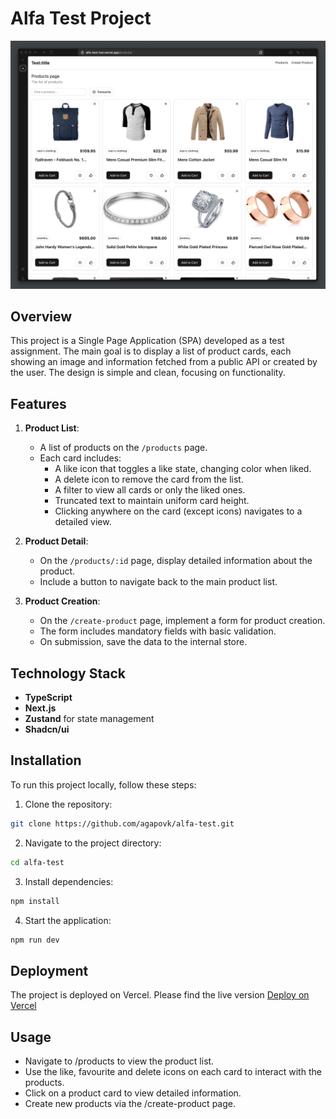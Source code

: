 # Alfa Test Project

![Project Screenshot](./public/screenshot.png)

## Overview

This project is a Single Page Application (SPA) developed as a test assignment. The main goal is to display a list of product cards, each showing an image and information fetched from a public API or created by the user. The design is simple and clean, focusing on functionality.

## Features

1. **Product List**:
   - A list of products on the `/products` page.
   - Each card includes:
     - A like icon that toggles a like state, changing color when liked.
     - A delete icon to remove the card from the list.
     - A filter to view all cards or only the liked ones.
     - Truncated text to maintain uniform card height.
     - Clicking anywhere on the card (except icons) navigates to a detailed view.

2. **Product Detail**:
   - On the `/products/:id` page, display detailed information about the product.
   - Include a button to navigate back to the main product list.

3. **Product Creation**:
   - On the `/create-product` page, implement a form for product creation.
   - The form includes mandatory fields with basic validation.
   - On submission, save the data to the internal store.

## Technology Stack

-  **TypeScript**
-  **Next.js**
-  **Zustand** for state management
-  **Shadcn/ui**

## Installation

To run this project locally, follow these steps:

1. Clone the repository:
  ```bash
  git clone https://github.com/agapovk/alfa-test.git
  ```
2.	Navigate to the project directory:
  ```bash
  cd alfa-test
  ```
3.	Install dependencies:
  ```bash
  npm install
  ```
4.	Start the application:
  ```bash
  npm run dev
  ```

## Deployment
The project is deployed on Vercel. Please find the live version [Deploy on Vercel](https://alfa-test-two.vercel.app/products)

## Usage
  - Navigate to ⁠/products to view the product list.
  - Use the like, favourite and delete icons on each card to interact with the products.
  - Click on a product card to view detailed information.
  - Create new products via the ⁠/create-product page.

